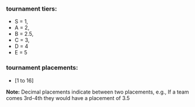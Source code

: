 ### tournament tiers:
- S = 1,
- A = 2,
- B = 2.5,
- C = 3,
- D = 4
- E = 5

### tournament placements:
- [1 to 16]

**Note:** Decimal placements indicate between two placements, e.g., If a team comes 3rd-4th they would have a placement of 3.5